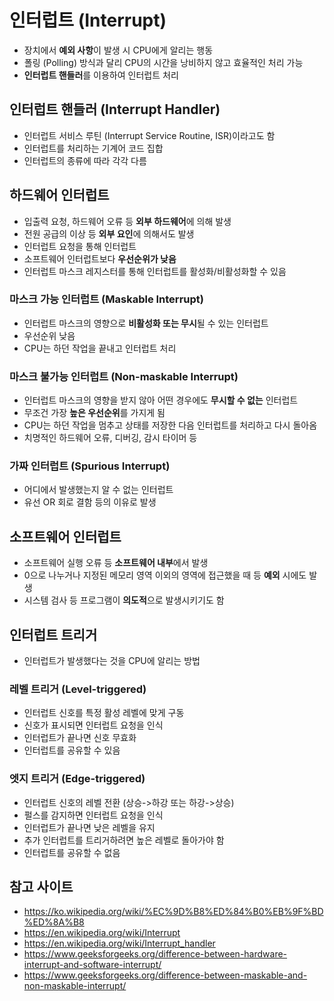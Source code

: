 # 인터럽트 (Interrupt)
- 장치에서 **예외 사항**이 발생 시 CPU에게 알리는 행동
- 폴링 (Polling) 방식과 달리 CPU의 시간을 낭비하지 않고 효율적인 처리 가능
- **인터럽트 핸들러**를 이용하여 인터럽트 처리

## 인터럽트 핸들러 (Interrupt Handler)
- 인터럽트 서비스 루틴 (Interrupt Service Routine, ISR)이라고도 함
- 인터럽트를 처리하는 기계어 코드 집합
- 인터럽트의 종류에 따라 각각 다름

## 하드웨어 인터럽트
- 입출력 요청, 하드웨어 오류 등 **외부 하드웨어**에 의해 발생
- 전원 공급의 이상 등 **외부 요인**에 의해서도 발생
- 인터럽트 요청을 통해 인터럽트
- 소프트웨어 인터럽트보다 **우선순위가 낮음**
- 인터럽트 마스크 레지스터를 통해 인터럽트를 활성화/비활성화할 수 있음

### 마스크 가능 인터럽트 (Maskable Interrupt)
- 인터럽트 마스크의 영향으로 **비활성화 또는 무시**될 수 있는 인터럽트
- 우선순위 낮음
- CPU는 하던 작업을 끝내고 인터럽트 처리

### 마스크 불가능 인터럽트 (Non-maskable Interrupt)
- 인터럽트 마스크의 영향을 받지 않아 어떤 경우에도 **무시할 수 없는** 인터럽트
- 무조건 가장 **높은 우선순위**를 가지게 됨
- CPU는 하던 작업을 멈추고 상태를 저장한 다음 인터럽트를 처리하고 다시 돌아옴
- 치명적인 하드웨어 오류, 디버깅, 감시 타이머 등

### 가짜 인터럽트 (Spurious Interrupt)
- 어디에서 발생했는지 알 수 없는 인터럽트
- 유선 OR 회로 결함 등의 이유로 발생

## 소프트웨어 인터럽트
- 소프트웨어 실행 오류 등 **소프트웨어 내부**에서 발생
- 0으로 나누거나 지정된 메모리 영역 이외의 영역에 접근했을 때 등 **예외** 시에도 발생
- 시스템 검사 등 프로그램이 **의도적**으로 발생시키기도 함

## 인터럽트 트리거
- 인터럽트가 발생했다는 것을 CPU에 알리는 방법
### 레벨 트리거 (Level-triggered)
- 인터럽트 신호를 특정 활성 레벨에 맞게 구동
- 신호가 표시되면 인터럽트 요청을 인식
- 인터럽트가 끝나면 신호 무효화
- 인터럽트를 공유할 수 있음

### 엣지 트리거 (Edge-triggered)
- 인터럽트 신호의 레벨 전환 (상승->하강 또는 하강->상승)
- 펄스를 감지하면 인터럽트 요청을 인식
- 인터럽트가 끝나면 낮은 레벨을 유지
- 추가 인터럽트를 트리거하려면 높은 레벨로 돌아가야 함
- 인터럽트를 공유할 수 없음

## 참고 사이트
- https://ko.wikipedia.org/wiki/%EC%9D%B8%ED%84%B0%EB%9F%BD%ED%8A%B8
- https://en.wikipedia.org/wiki/Interrupt
- https://en.wikipedia.org/wiki/Interrupt_handler
- https://www.geeksforgeeks.org/difference-between-hardware-interrupt-and-software-interrupt/
- https://www.geeksforgeeks.org/difference-between-maskable-and-non-maskable-interrupt/